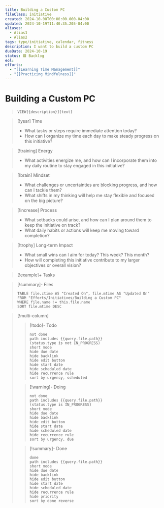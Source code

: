 ```yaml
---
title: Building a Custom PC
fileClass: initiative
created: 2024-10-08T00:00:00.000-04:00
updated: 2024-10-19T11:40:35.205-04:00
aliases: 
  - Alias1
  - Alias2
tags: type/initiative, calendar, fitness
description: I want to build a custom PC
dueDate: 2024-10-19
status: 🟥 Backlog
eol: 
efforts:
  - "[[Learning Time Management]]"
  - "[[Practicing Mindfulness]]"
---
```


# Building a Custom PC

> `VIEW[{description}][text]`



> [!year] Time
> - What tasks or steps require immediate attention today?
> - How can I organize my time each day to make steady progress on this initiative?

> [!training] Energy
> - What activities energize me, and how can I incorporate them into my daily routine to stay engaged in this initiative?

> [!brain] Mindset
> - What challenges or uncertainties are blocking progress, and how can I tackle them?
> - What shifts in my thinking will help me stay flexible and focused on the big picture?

> [!increase] Process
> - What setbacks could arise, and how can I plan around them to keep the initiative on track?
> - What daily habits or actions will keep me moving toward completion?

> [!trophy] Long-term Impact
> - What small wins can I aim for today? This week? This month?
> - How will completing this initiative contribute to my larger objectives or overall vision?

> [!example]+ Tasks

> [!summary]- Files
>
> ```dataview
> TABLE file.ctime AS "Created On", file.mtime AS "Updated On"
> FROM "Efforts/Initiatives/Building a Custom PC"
> WHERE file.name != this.file.name
> SORT file.mtime DESC
> ```


> [!multi-column]
>
> > [!todo]- Todo
> >
> > ```tasks
> > not done
> > path includes {{query.file.path}}
> > (status.type is not IN_PROGRESS)
> > short mode
> > hide due date
> > hide backlink
> > hide edit button
> > hide start date
> > hide scheduled date
> > hide recurrence rule
> > sort by urgency, scheduled
> > ```
>
> > [!warning]- Doing
> >
> > ```tasks
> > not done
> > path includes {{query.file.path}}
> > (status.type is IN_PROGRESS)
> > short mode
> > hide due date
> > hide backlink
> > hide edit button
> > hide start date
> > hide scheduled date
> > hide recurrence rule
> > sort by urgency, due
> > ```
>
> > [!summary]- Done
> >
> > ```tasks
> > done
> > path includes {{query.file.path}}
> > short mode
> > hide due date
> > hide backlink
> > hide edit button
> > hide start date
> > hide scheduled date
> > hide recurrence rule
> > hide priority
> > sort by done reverse
> > ```
